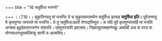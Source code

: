 +++
title = "16 चतुर्विधा भजन्ते"

+++
।।7.16।। सुकृतिनस्तु मां भजन्ति ते च सुकृततारतम्येन चतुर्विधा इत्याह
**चतुर्विधा इति।** पूर्वजन्मसु ये कृतपुण्या जनास्ते मां भजन्ति। ते तु
चतुर्विधाःआर्तो रोगाद्यभिभूतः। स यदि पूर्वं कृतपुण्यस्तर्हि मां भजति
अन्यथा क्षुद्रदेवताभजनेन संसरति। एवमुत्तरत्रापि द्रष्टव्यम्।
जिज्ञासुरात्मज्ञानेच्छुः अर्थार्थी अत्र वा परत्र वा
भोगसाधनभूतार्थलिप्सुः ज्ञानी च आत्मवित्।
